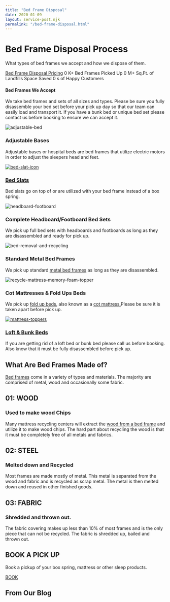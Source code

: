 ```yaml
---
title: "Bed Frame Disposal"
date: 2020-01-09
layout: service-post.njk
permalink: "/bed-frame-disposal.html"
---
```


# Bed Frame Disposal Process

What types of bed frames we accept and how we dispose of them.

[Bed Frame Disposal Pricing](https://www.abedderworld.com/pricing/) 0 K+ Bed Frames Picked Up 0 M+ Sq.Ft. of Landfills Space Saved 0 s of Happy Customers

#### Bed Frames We Accept

We take bed frames and sets of all sizes and types. Please be sure you fully disassemble your bed set before your pick up day so that our team can easily load and transport it. If you have a bunk bed or unique bed set please contact us before booking to ensure we can accept it. 

![adjustable-bed](/filtered-images/hospital-bed.png)

### Adjustable Bases

Adjustable bases or hospital beds are bed frames that utilize electric motors in order to adjust the sleepers head and feet.

[![bed-slat-icon](/filtered-images/board.png)](https://www.abedderworld.com/bed-slats.html/)

### [Bed Slats](https://www.abedderworld.com/bed-slats.html/)

Bed slats go on top of or are utilized with your bed frame instead of a box spring.

![headboard-footboard](/filtered-images/bed-25.png)

### Complete Headboard/Footboard Bed Sets

We pick up full bed sets with headboards and footboards as long as they are disassembled and ready for pick up.

![bed-removal-and-recycling](/filtered-images/bed-removal-and-recycling.png)

### Standard Metal Bed Frames

We pick up standard [metal bed frames](https://www.abedderworld.com/metal-adjustable-bed-frame.html/) as long as they are disassembled.

![recycle-mattress-memory-foam-topper](/filtered-images/mattress-1.png)

### Cot Mattresses & Fold Ups Beds

We pick up [fold up beds,](https://www.abedderworld.com/fold-up-bed.html/) also known as a [cot mattress.](https://www.abedderworld.com/cot-mattress.html/)Please be sure it is taken apart before pick up. 

[![mattress-toppers](/filtered-images/stationery-stacked-papers.png)](https://www.abedderworld.com/contact-us/)

### [Loft & Bunk Beds](https://www.abedderworld.com/contact-us/)

If you are getting rid of a loft bed or bunk bed please call us before booking. Also know that it must be fully disassembled before pick up.

## What Are Bed Frames Made of?

[Bed frames](https://www.abedderworld.com/low-bed-frames.html/) come in a variety of types and materials. The majority are comprised of metal, wood and occasionally some fabric. 

## 01: WOOD

### Used to make wood Chips

Many mattress recycling centers will extract the [wood from a bed frame](https://www.abedderworld.com/wooden-rustic-platform-beds.html/) and utilize it to make wood chips. The hard part about recycling the wood is that it must be completely free of all metals and fabrics. 

## 02: STEEL

### Melted down and Recycled

Most frames are made mostly of metal. This metal is separated from the wood and fabric and is recycled as scrap metal. The metal is then melted down and reused in other finished goods. 

## 03: FABRIC

### Shredded and thrown out.

The fabric covering makes up less than 10% of most frames and is the only piece that can not be recycled. The fabric is shredded up, bailed and thrown out. 

## BOOK A PICK UP

Book a pickup of your box spring, mattress or other sleep products. 

[BOOK](https://www.abedderworld.com/book-online/)

## From Our Blog
